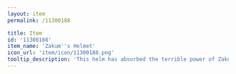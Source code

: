 ```yaml
---
layout: item
permalink: /11300188

title: Item
id: '11300188'
item_name: 'Zakum''s Helmet'
icon_url: 'item/icon/11300188.png'
tooltip_description: 'This helm has absorbed the terrible power of Zakum over the ages. The wearer can command this power to enhance their own latent abilities. However, the link to Zakum has been said to gradually drive the wearer mad in time.'
---
```

